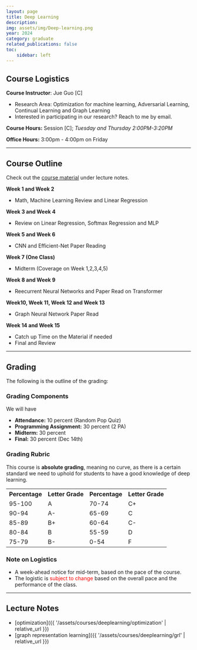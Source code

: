 ```yaml
---
layout: page
title: Deep Learning
description: 
img: assets/img/Deep-learning.png
year: 2024
category: graduate
related_publications: false
toc:
    sidebar: left
---
```

## Course Logistics
**Course Instructor**: Jue Guo [C]
- Research Area: Optimization for machine learning, Adversarial Learning,
Continual Learning and Graph Learning
- Interested in participating in our research? Reach to me by email.
  
**Course Hours:** Session [C]; *Tuesday and Thursday 2:00PM-3:20PM*

**Office Hours:** 3:00pm - 4:00pm on Friday

---
## Course Outline
Check out the [course material](#lecture-notes) under lecture notes. 

**Week 1 and Week 2**
- Math, Machine Learning Review and Linear Regression

**Week 3 and Week 4**
- Review on Linear Regression, Softmax Regression and MLP
  
**Week 5 and Week 6**
- CNN and Efficient-Net Paper Reading
  
**Week 7 (One Class)**
- Midterm (Coverage on Week 1,2,3,4,5)
  
**Week 8 and Week 9**
- Reecurrent Neural Networks and Paper Read on Transformer
  
**Week10, Week 11, Week 12 and Week 13**
- Graph Neural Network Paper Read
  
**Week 14 and Week 15**
- Catch up Time on the Material if needed
- Final and Review

---
## Grading
The following is the outline of the grading: 
### Grading Components
We will have
- **Attendance:** 10 percent (Random Pop Quiz)
- **Programming Assignment:** 30 percent (2 PA)
- **Midterm:** 30 percent
- **Final:** 30 percent (Dec 14th)

### Grading Rubric
This course is **absolute grading**, meaning no curve, as there is a certain standard we need to uphold for students to have a good knowledge of deep learning.

<table align="center">
    <tr>
        <th>Percentage</th>
        <th>Letter Grade</th>
        <th>Percentage</th>
        <th>Letter Grade</th>
    </tr>
    <tr>
        <td>95-100</td>
        <td>A</td>
        <td>70-74</td>
        <td>C+</td>
    </tr>
    <tr>
        <td>90-94</td>
        <td>A-</td>
        <td>65-69</td>
        <td>C</td>
    </tr>
    <tr>
        <td>85-89</td>
        <td>B+</td>
        <td>60-64</td>
        <td>C-</td>
    </tr>
    <tr>
        <td>80-84</td>
        <td>B</td>
        <td>55-59</td>
        <td>D</td>
    </tr>
    <tr>
        <td>75-79</td>
        <td>B-</td>
        <td>0-54</td>
        <td>F</td>
    </tr>
</table>

### Note on Logistics
- A week-ahead notice for mid-term, based on the pace of the course. 
- The logistic is <span style="color:red;">subject to change</span> based on the overall pace and the performance of the class.


---
## Lecture Notes
- [optimization]({{ '/assets/courses/deeplearning/optimization' | relative_url }})
- [graph representation learning]({{ '/assets/courses/deeplearning/grl' | relative_url }})

